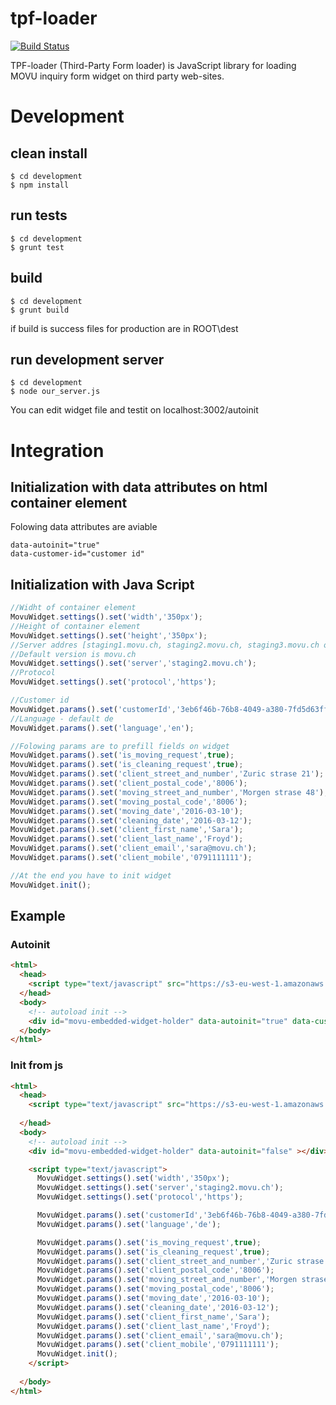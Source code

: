 # tpf-loader

[![Build Status](https://semaphoreci.com/api/v1/projects/e78ee014-a96b-4949-a876-ba87842d1daa/676959/badge.svg)](https://semaphoreci.com/nenad/tpf-loader)

TPF-loader (Third-Party Form loader) is JavaScript library for loading MOVU inquiry form widget on third party web-sites.


# Development
## clean install
    $ cd development
    $ npm install
    
## run tests
    $ cd development
    $ grunt test

## build
    $ cd development
    $ grunt build
if build is success files for production are in ROOT\dest
## run development server
    $ cd development
    $ node our_server.js
You can edit widget file and testit on localhost:3002/autoinit

# Integration

## Initialization with data attributes on html container element
Folowing data attributes are aviable

    data-autoinit="true" 
    data-customer-id="customer id"
## Initialization with Java Script 

```javascript
//Widht of container element
MovuWidget.settings().set('width','350px');
//Height of container element
MovuWidget.settings().set('height','350px');
//Server addres [staging1.movu.ch, staging2.movu.ch, staging3.movu.ch or lvh.me:3000 for dev]
//Default version is movu.ch
MovuWidget.settings().set('server','staging2.movu.ch');
//Protocol
MovuWidget.settings().set('protocol','https');

//Customer id
MovuWidget.params().set('customerId','3eb6f46b-76b8-4049-a380-7fd5d63ffa7d');
//Language - default de
MovuWidget.params().set('language','en');

//Folowing params are to prefill fields on widget
MovuWidget.params().set('is_moving_request',true);
MovuWidget.params().set('is_cleaning_request',true);
MovuWidget.params().set('client_street_and_number','Zuric strase 21');
MovuWidget.params().set('client_postal_code','8006');
MovuWidget.params().set('moving_street_and_number','Morgen strase 48');
MovuWidget.params().set('moving_postal_code','8006');
MovuWidget.params().set('moving_date','2016-03-10');
MovuWidget.params().set('cleaning_date','2016-03-12');
MovuWidget.params().set('client_first_name','Sara');
MovuWidget.params().set('client_last_name','Froyd');
MovuWidget.params().set('client_email','sara@movu.ch');
MovuWidget.params().set('client_mobile','0791111111');

//At the end you have to init widget
MovuWidget.init();
```

## Example
### Autoinit

```html
<html>
  <head>
    <script type="text/javascript" src="https://s3-eu-west-1.amazonaws.com/movu-production-s3/static/js/tpf-loader.min.js"></script>
  </head>
  <body>
    <!-- autoload init -->
    <div id="movu-embedded-widget-holder" data-autoinit="true" data-customer-id="adasaddasd"></div>
  </body>
</html>
```

### Init from js

```html
<html>
  <head>
    <script type="text/javascript" src="https://s3-eu-west-1.amazonaws.com/movu-production-s3/static/js/tpf-loader.min.js"></script>
    
  </head>
  <body>
    <!-- autoload init -->
    <div id="movu-embedded-widget-holder" data-autoinit="false" ></div>

    <script type="text/javascript">
      MovuWidget.settings().set('width','350px');
      MovuWidget.settings().set('server','staging2.movu.ch');
      MovuWidget.settings().set('protocol','https');

      MovuWidget.params().set('customerId','3eb6f46b-76b8-4049-a380-7fd5d63ffa7d');
      MovuWidget.params().set('language','de');

      MovuWidget.params().set('is_moving_request',true);
      MovuWidget.params().set('is_cleaning_request',true);
      MovuWidget.params().set('client_street_and_number','Zuric strase 21');
      MovuWidget.params().set('client_postal_code','8006');
      MovuWidget.params().set('moving_street_and_number','Morgen strase 48');
      MovuWidget.params().set('moving_postal_code','8006');
      MovuWidget.params().set('moving_date','2016-03-10');
      MovuWidget.params().set('cleaning_date','2016-03-12');
      MovuWidget.params().set('client_first_name','Sara');
      MovuWidget.params().set('client_last_name','Froyd');
      MovuWidget.params().set('client_email','sara@movu.ch');
      MovuWidget.params().set('client_mobile','0791111111');
      MovuWidget.init();
    </script>
    
  </body>
</html>
```    

